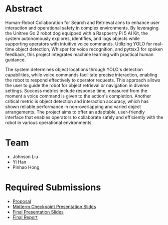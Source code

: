 # Abstract

Human-Robot Collaboration for Search and Retrieval aims to enhance user interaction and operational safety in complex environments. By leveraging the Unitree Go 2 robot dog equipped with a Raspberry Pi 5 AI Kit, the system autonomously explores, identifies, and logs objects while supporting operators with intuitive voice commands. Utilizing YOLO for real-time object detection, Whisper for voice recognition, and pyttsx3 for spoken feedback, this project integrates machine learning with practical human guidance.

The system determines object locations through YOLO's detection capabilities, while voice commands facilitate precise interaction, enabling the robot to respond effectively to operator requests. This approach allows the user to guide the robot for object retrieval or navigation in diverse settings. Success metrics include response time, measured from the moment a voice command is given to the action's completion. Another critical metric is object detection and interaction accuracy, which has shown reliable performance in non-overlapping and varied object arrangements. The project aims to offer an adaptable, user-friendly interface that enables operators to collaborate safely and efficiently with the robot in various operational environments.
# Team

* Johnson Liu
* Yi Han
* Pinhao Hong

# Required Submissions

* [Proposal](proposal)
* [Midterm Checkpoint Presentation Slides](http://)
* [Final Presentation Slides](http://)
* [Final Report](report)
